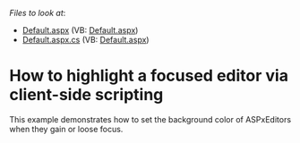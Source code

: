 <!-- default file list -->
*Files to look at*:

* [Default.aspx](./CS/HighlightFocused/Default.aspx) (VB: [Default.aspx](./VB/HighlightFocused/Default.aspx))
* [Default.aspx.cs](./CS/HighlightFocused/Default.aspx.cs) (VB: [Default.aspx](./VB/HighlightFocused/Default.aspx))
<!-- default file list end -->
# How to highlight a focused editor via client-side scripting


<p>This example demonstrates how to set the background color of ASPxEditors when they gain or loose focus.</p>

<br/>


